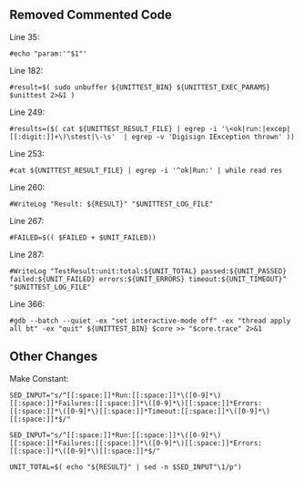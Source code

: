 ## Removed Commented Code

Line 35:
```
#echo "param:'"$1"'
```

Line 182:
```
#result=$( sudo unbuffer ${UNITTEST_BIN} ${UNITTEST_EXEC_PARAMS} $unittest 2>&1 )
```

Line 249:
```
#results=($( cat ${UNITTEST_RESULT_FILE} | egrep -i '\<ok|run:|excep|[[:digit:]]+\)\stest|\-\s'  | egrep -v 'Digisign IException thrown' ))
```

Line 253:
```
#cat ${UNITTEST_RESULT_FILE} | egrep -i '^ok|Run:' | while read res
```

Line 260:
```
#WriteLog "Result: ${RESULT}" "$UNITTEST_LOG_FILE"
```

Line 267:
```
#FAILED=$(( $FAILED + $UNIT_FAILED))
```

Line 287:
```
#WriteLog "TestResult:unit:total:${UNIT_TOTAL} passed:${UNIT_PASSED} failed:${UNIT_FAILED} errors:${UNIT_ERRORS} timeout:${UNIT_TIMEOUT}"  "$UNITTEST_LOG_FILE"
```

Line 366:
```
#gdb --batch --quiet -ex "set interactive-mode off" -ex "thread apply all bt" -ex "quit" ${UNITTEST_BIN} $core >> "$core.trace" 2>&1
```

## Other Changes

Make Constant:

```
SED_INPUT="s/^[[:space:]]*Run:[[:space:]]*\([0-9]*\)[[:space:]]*Failures:[[:space:]]*\([0-9]*\)[[:space:]]*Errors:[[:space:]]*\([0-9]*\)[[:space:]]*Timeout:[[:space:]]*\([0-9]*\)[[:space:]]*$/"
```

```
SED_INPUT="s/^[[:space:]]*Run:[[:space:]]*\([0-9]*\)[[:space:]]*Failures:[[:space:]]*\([0-9]*\)[[:space:]]*Errors:[[:space:]]*\([0-9]*\)[[:space:]]*$/"
```
```
UNIT_TOTAL=$( echo "${RESULT}" | sed -n $SED_INPUT"\1/p")
```
